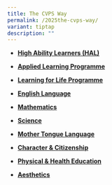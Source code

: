 ```yaml
---
title: The CVPS Way
permalink: /2025the-cvps-way/
variant: tiptap
description: ""
---
```

<ul data-tight="true" class="tight">
<li>
<p><strong><a href="https://www.compassvalepri.moe.edu.sg/high-ability-learners-hal/" rel="noopener nofollow" target="_blank">High Ability Learners (HAL)</a></strong>
</p>
</li>
<li>
<p><strong><a href="https://www.compassvalepri.moe.edu.sg/the-cvps-way/our-tlc-experience/alp/" rel="noopener nofollow" target="_blank">Applied Learning Programme</a></strong>
</p>
</li>
<li>
<p><strong><a href="https://www.compassvalepri.moe.edu.sg/the-cvps-way/our-tlc-experience/llp/" rel="noopener nofollow" target="_blank">Learning for Life Programme</a></strong>
</p>
</li>
<li>
<p><strong><a href="https://www.compassvalepri.moe.edu.sg/the-cvps-way/english-language/" rel="noopener nofollow" target="_blank">English Language</a></strong>
</p>
</li>
<li>
<p><strong><a href="https://www.compassvalepri.moe.edu.sg/the-cvps-way/mathematics/" rel="noopener nofollow" target="_blank">Mathematics</a></strong>
</p>
</li>
<li>
<p><strong><a href="https://www.compassvalepri.moe.edu.sg/the-cvps-way/department/science/" rel="noopener nofollow" target="_blank">Science</a></strong>
</p>
</li>
<li>
<p><strong><a href="https://www.compassvalepri.moe.edu.sg/the-cvps-way/mother-tongue-language/chinese-language/" rel="noopener nofollow" target="_blank">Mother Tongue Language</a></strong>
</p>
</li>
<li>
<p><strong><a href="https://www.compassvalepri.moe.edu.sg/the-cvps-way/character-and-citizenship/cceoverview/" rel="noopener nofollow" target="_blank">Character &amp; Citizenship</a></strong>
</p>
</li>
<li>
<p><strong><a href="https://www.compassvalepri.moe.edu.sg/the-cvps-way/department/physical-and-health-education/" rel="noopener nofollow" target="_blank">Physical &amp; Health Education</a></strong>
</p>
</li>
<li>
<p><strong><a href="https://www.compassvalepri.moe.edu.sg/the-cvps-way/department/aesthetics/" rel="noopener nofollow" target="_blank">Aesthetics</a></strong>
</p>
</li>
</ul>
<h2></h2>
<p></p>